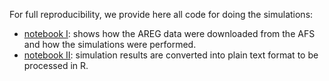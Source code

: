 
For full reproducibility, we provide here all code for doing the simulations:
 - [notebook I](https://github/chrishah/trippart/blob/master/code/simulations/simu.ipynb): shows how the AREG data were downloaded from the AFS and how the simulations were performed.
 - [notebook II](https://github.com/chrishah/trippart/blob/master/code/simulations/extract_data.ipynb): simulation results are converted into plain text format to be processed in R.
